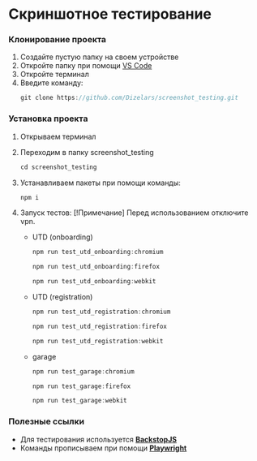 # Скриншотное тестирование

### Клонирование проекта

1. Создайте пустую папку на своем устройстве
2. Откройте папку при помощи [VS Code](https://code.visualstudio.com)
3. Откройте терминал
4. Введите команду:
    ```javascript
    git clone https://github.com/Dizelars/screenshot_testing.git
    ```

### Установка проекта

1. Открываем терминал

2. Переходим в папку screenshot_testing
    ```javascript
    cd screenshot_testing
    ```

3. Устанавливаем пакеты при помощи команды:
    ```javascript
    npm i
    ``` 
4. Запуск тестов:
 [!Примечание]
 Перед использованием отключите vpn.
    - UTD (onboarding)
        ```javascript
        npm run test_utd_onboarding:chromium
        ```
        ```javascript
        npm run test_utd_onboarding:firefox
        ```
        ```javascript
        npm run test_utd_onboarding:webkit
        ```
    - UTD (registration)
        ```javascript
        npm run test_utd_registration:chromium
        ```
        ```javascript
        npm run test_utd_registration:firefox
        ```
        ```javascript
        npm run test_utd_registration:webkit
        ```
    - garage
        ```javascript
        npm run test_garage:chromium
        ```
        ```javascript
        npm run test_garage:firefox
        ```
        ```javascript
        npm run test_garage:webkit
        ```

### Полезные ссылки

- Для тестирования используется **[BackstopJS](https://github.com/garris/BackstopJS)**
- Команды прописываем при помощи **[Playwright](https://playwright.dev)**